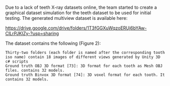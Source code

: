 Due to a lack of teeth X-ray datasets online, the team started to create a graphical dataset simulation for the teeth dataset to be used for initial testing. The generated multiview dataset is available here:

https://drive.google.com/drive/folders/1T3fGGXuWqzoERUj6bYAw-ClLrPJKIZy-?usp=sharing

The dataset contains the following (Figure 2):

    Thirty-two folders (each folder is named after the corresponding tooth iso name) contain 18 images of different views generated by Unity 3D c# scripts
    Ground truth OBJ 3D format [73]: 3D format for each tooth as Mesh OBJ files. contains 32 models.
    Ground truth Binvox 3D format [74]: 3D voxel format for each tooth. It contains 32 models.
